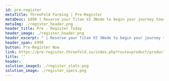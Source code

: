 ```yaml
---
id: pre-register
metaTitle: ThreeFold Farming | Pre-Register
metaDesc: $999 | Reserve your Titan V2 3Node to begin your journey towards generating income by selling capacity.
metaImg: ./register_header.png
header_title: Pre - Register Today
header_image: ./register_header.png
header_excerpt: " | Reserve your Titan V2 3Node to begin your journey towards generating income by selling capacity. Limited 3Nodes are open to reservation before June 30th, 2021."
header_span: €999 
button: Pre-Register Now
link: https://pre-register.threefold.io/index.php?route=product/product&path=59&product_id=50
title: ''
header: 
solution_image3: ./register_stats.png
solution_image: ./register_specs.png
---
```


<!-- pricing_plansMain: participate_pricing
pricingPlans: [plan1]
plans: [sec1, sec2, sec3] -->